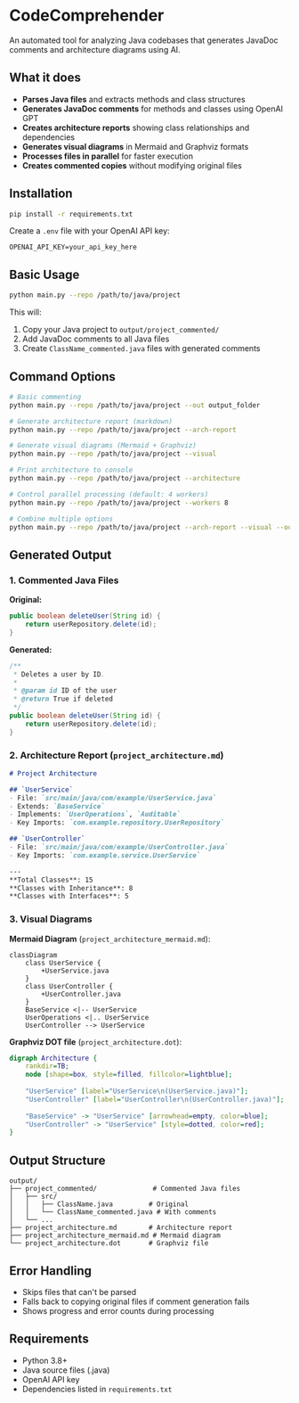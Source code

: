 # CodeComprehender

An automated tool for analyzing Java codebases that generates JavaDoc comments and architecture diagrams using AI.

## What it does

- **Parses Java files** and extracts methods and class structures
- **Generates JavaDoc comments** for methods and classes using OpenAI GPT
- **Creates architecture reports** showing class relationships and dependencies
- **Generates visual diagrams** in Mermaid and Graphviz formats
- **Processes files in parallel** for faster execution
- **Creates commented copies** without modifying original files

## Installation

```bash
pip install -r requirements.txt
```

Create a `.env` file with your OpenAI API key:
```
OPENAI_API_KEY=your_api_key_here
```

## Basic Usage

```bash
python main.py --repo /path/to/java/project
```

This will:
1. Copy your Java project to `output/project_commented/`
2. Add JavaDoc comments to all Java files
3. Create `ClassName_commented.java` files with generated comments

## Command Options

```bash
# Basic commenting
python main.py --repo /path/to/java/project --out output_folder

# Generate architecture report (markdown)
python main.py --repo /path/to/java/project --arch-report

# Generate visual diagrams (Mermaid + Graphviz)
python main.py --repo /path/to/java/project --visual

# Print architecture to console
python main.py --repo /path/to/java/project --architecture

# Control parallel processing (default: 4 workers)
python main.py --repo /path/to/java/project --workers 8

# Combine multiple options
python main.py --repo /path/to/java/project --arch-report --visual --out results
```

## Generated Output

### 1. Commented Java Files

**Original:**
```java
public boolean deleteUser(String id) {
    return userRepository.delete(id);
}
```

**Generated:**
```java
/**
 * Deletes a user by ID.
 *
 * @param id ID of the user
 * @return True if deleted
 */
public boolean deleteUser(String id) {
    return userRepository.delete(id);
}
```

### 2. Architecture Report (`project_architecture.md`)

```markdown
# Project Architecture

## `UserService`
- File: `src/main/java/com/example/UserService.java`
- Extends: `BaseService`
- Implements: `UserOperations`, `Auditable`
- Key Imports: `com.example.repository.UserRepository`

## `UserController`
- File: `src/main/java/com/example/UserController.java`
- Key Imports: `com.example.service.UserService`

---
**Total Classes**: 15
**Classes with Inheritance**: 8
**Classes with Interfaces**: 5
```

### 3. Visual Diagrams

**Mermaid Diagram** (`project_architecture_mermaid.md`):
```mermaid
classDiagram
    class UserService {
        +UserService.java
    }
    class UserController {
        +UserController.java
    }
    BaseService <|-- UserService
    UserOperations <|.. UserService
    UserController --> UserService
```

**Graphviz DOT file** (`project_architecture.dot`):
```dot
digraph Architecture {
    rankdir=TB;
    node [shape=box, style=filled, fillcolor=lightblue];
    
    "UserService" [label="UserService\n(UserService.java)"];
    "UserController" [label="UserController\n(UserController.java)"];
    
    "BaseService" -> "UserService" [arrowhead=empty, color=blue];
    "UserController" -> "UserService" [style=dotted, color=red];
}
```

## Output Structure

```
output/
├── project_commented/              # Commented Java files
│   ├── src/
│   │   ├── ClassName.java         # Original
│   │   └── ClassName_commented.java # With comments
│   └── ...
├── project_architecture.md        # Architecture report
├── project_architecture_mermaid.md # Mermaid diagram
└── project_architecture.dot       # Graphviz file
```

## Error Handling

- Skips files that can't be parsed
- Falls back to copying original files if comment generation fails
- Shows progress and error counts during processing

## Requirements

- Python 3.8+
- Java source files (.java)
- OpenAI API key
- Dependencies listed in `requirements.txt`